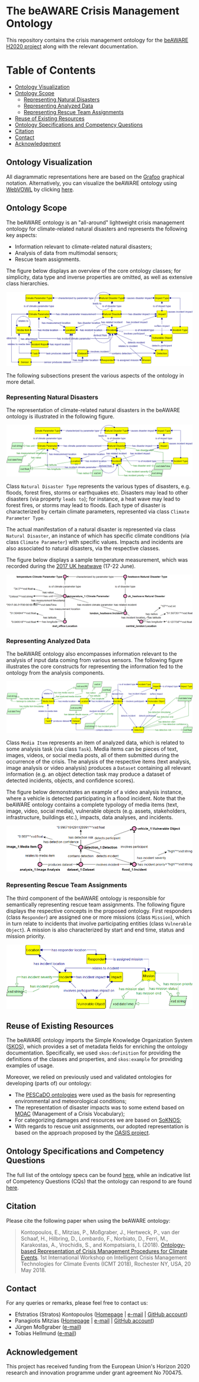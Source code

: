 # The beAWARE Crisis Management Ontology
This repository contains the crisis management ontology for the [beAWARE H2020 project](http://beaware-project.eu/) along with the relevant documentation. 

# Table of Contents
* [Ontology Visualization](#ontology-visualization)
* [Ontology Scope](#ontology-scope)
  * [Representing Natural Disasters](#representing-natural-disasters)
  * [Representing Analyzed Data](#representing-analyzed-data)
  * [Representing Rescue Team Assignments](#representing-rescue-team-assignments) 
* [Reuse of Existing Resources](#reuse-of-existing-resources)
* [Ontology Specifications and Competency Questions](#ontology-specifications-and-competency-questions)
* [Citation](#citation)
* [Contact](#contact)
* [Acknowledgement](#acknowledgement)

## Ontology Visualization
All diagrammatic representations here are based on the [Grafoo](http://www.essepuntato.it/static/graffoo/specification/current.html) graphical notation. Alternatively, you can visualize the beAWARE ontology using [WebVOWL](http://vowl.visualdataweb.org/webvowl.html) by clicking [here](http://www.visualdataweb.de/webvowl/#iri=https://raw.githubusercontent.com/beAWARE-project/ontology/master/beAWARE_ontology.owl).

## Ontology Scope
The beAWARE ontology is an "all-around" lightweight crisis management ontology for climate-related natural disasters and represents the following key aspects:
* Information relevant to climate-related natural disasters;
* Analysis of data from multimodal sensors;
* Rescue team assignments.

The figure below displays an overview of the core ontology classes; for simplicity, data type and inverse properties are omitted, as well as extensive class hierarchies.

![beAWARE-ontology-overall.png](images/beAWARE-ontology-overall.png)

The following subsections present the various aspects of the ontology in more detail.

### Representing Natural Disasters
The representation of climate-related natural disasters in the beAWARE ontology is illustrated in the following figure.

![beAWARE-ontology-disasters-schema.png](images/beAWARE-ontology-disasters-schema.png)

Class `Natural Disaster Type` represents the various types of disasters, e.g. floods, forest fires, storms or earthquakes etc. Disasters may lead to other disasters (via property `leads to`); for instance, a heat wave may lead to forest fires, or storms may lead to floods. Each type of disaster is characterized by certain climate parameters, represented via class `Climate Parameter Type`. 

The actual manifestation of a natural disaster is represented via class `Natural Disaster`, an instance of which has specific climate conditions (via class `Climate Parameter`) with specific values. Impacts and incidents are also associated to natural disasters, via the respective classes. 

The figure below displays a sample temperature measurement, which was recorded during the [2017 UK heatwave](http://www.bbc.com/news/uk-40353118) (17-22 June).

![beAWARE-ontology-disasters-example.png](images/beAWARE-ontology-disasters-example.png)


### Representing Analyzed Data
The beAWARE ontology also encompasses information relevant to the analysis of input data coming from various sensors. The following figure illustrates the core constructs for representing the information fed to the ontology from the analysis components.

![beAWARE-ontology-analysis-schema.png](images/beAWARE-ontology-analysis-schema.png)

Class `Media Item` represents an item of analyzed data, which is related to some analysis task (via class `Task`). Media items can be pieces of text, images, videos, or social media posts, all of them submitted during the occurrence of the crisis. The analysis of the respective items (text analysis, image analysis or video analysis) produces a `Dataset` containing all relevant information (e.g. an object detection task may produce a dataset of detected incidents, objects, and confidence scores).

The figure below demonstrates an example of a video analysis instance, where a vehicle is detected participating in a flood incident. Note that the beAWARE ontology contains a complete typology of media items (text, image, video, social media), vulnerable objects (e.g. assets, stakeholders, infrastructure, buildings etc.), impacts, data analyses, and incidents.

![beAWARE-ontology-analysis-example.png](images/beAWARE-ontology-analysis-example.png)


### Representing Rescue Team Assignments
The third component of the beAWARE ontology is responsible for semantically representing rescue team assignments. The following figure displays the respective concepts in the proposed ontology. First responders (class `Responder`) are assigned one or more missions (class `Mission`), which in turn relate to incidents that involve participating entities (class `Vulnerable Object`). A mission is also characterized by start and end time, status and mission priority.

![beAWARE-ontology-responders-schema.png](images/beAWARE-ontology-responders-schema.png)


## Reuse of Existing Resources

The beAWARE ontology imports the Simple Knowledge Organization System ([SKOS](https://www.w3.org/TR/2009/REC-skos-reference-20090818/)), which provides a set of metadata fields for enriching the ontology documentation. Specifically, we used `skos:definition` for providing the definitions of the classes and properties, and `skos:example` for providing examples of usage.

Moreover, we relied on previously used and validated ontologies for developing (parts of) our ontology:
* The [PESCaDO ontologies](https://link.springer.com/chapter/10.1007/978-3-642-37996-3_16) were used as the basis for representing environmental and meteorological conditions;
* The representation of disaster impacts was to some extend based on [MOAC](http://www.observedchange.com/moac/ns/) (Management of a Crisis Vocabulary);
* For categorizing damages and resources we are based on [SoKNOS](https://link.springer.com/chapter/10.1007/978-3-642-21064-8_13);
* With regards to rescue unit assignments, our adopted representation is based on the approach proposed by the [OASIS project](https://cordis.europa.eu/project/rcn/92923_en.html).


## Ontology Specifications and Competency Questions

The full list of the ontology specs can be found [here](beAWARE_Ontology_Specifications.pdf), while an indicative list of Competency Questions (CQs) that the ontology can respond to are found [here](beAWARE_Competency_Questions.md).


## Citation

Please cite the following paper when using the beAWARE ontology:

> Kontopoulos, E., Mitzias, P., Moßgraber, J., Hertweck, P., van der Schaaf, H., Hilbring, D., Lombardo, F., Norbiato, D., Ferri, M., Karakostas, A., Vrochidis, S., and Kompatsiaris, I. (2018). [Ontology-based Representation of Crisis Management Procedures for Climate Events](https://zenodo.org/record/1243535). 1st International Workshop on Intelligent Crisis Management Technologies for Climate Events (ICMT 2018), Rochester NY, USA, 20 May 2018. 


## Contact
For any queries or remarks, please feel free to contact us:
* Efstratios (Stratos) Kontopoulos ([Homepage](http://www.stratoskontopoulos.com) | [e-mail](mailto:skontopo@iti.gr?subject=beAWARE%20ontology) | [GitHub account](https://github.com/skontopo))
* Panagiotis Mitzias ([Homepage](http://pmitzias.com/) | [e-mail](mailto:pmitzias@iti.gr?subject=beAWARE%20ontology) | [GitHub account](https://github.com/panmitz))
* Jürgen Moßgraber ([e-mail](mailto:juergen.mossgraber@iosb.fraunhofer.de?subject=beAWARE%20ontology))
* Tobias Hellmund ([e-mail](mailto:tobias.hellmund@iosb.fraunhofer.de?subject=beAWARE%20ontology))


## Acknowledgement
This project has received funding from the European Union's Horizon 2020 research and innovation programme under grant agreement No 700475.
